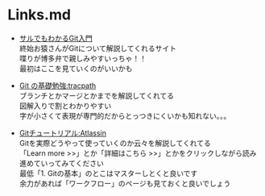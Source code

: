 # Links.md  

* [サルでもわかるGit入門](http://www.backlog.jp/git-guide/intro/intro1_1.html "Git_monkey")  
終始お猿さんがGitについて解説してくれるサイト  
喋りが博多弁で親しみやすいっちゃ！！  
最初はここを見ていくのがいいかも  

* [Git の基礎勉強:tracpath](https://tracpath.com/bootcamp/learning_git_firststep.html "tracpath")  
ブランチとかマージとかまでを解説してくれてる  
図解入りで割とわかりやすい  
字が小さくて表現が専門的だからとっつきにくいかも知れない。。。  

* [Gitチュートリアル:Atlassin](https://www.atlassian.com/ja/git/tutorial "atlassian")  
Gitを実際どうやって使っていくのか云々を解説してくれてる  
「Learn more >>」とか「詳細はこちら >>」とかをクリックしながら読み進めていってみてください  
最低「1. Gitの基本」のとこはマスターしとくと良いです  
余力があれば「ワークフロー」のページも見ておくと良いでしょう  